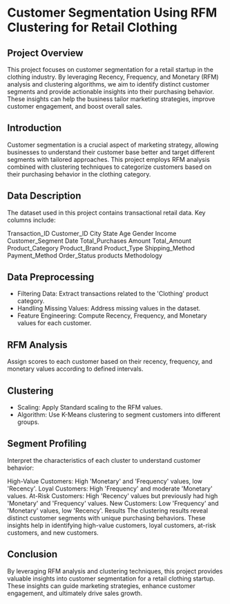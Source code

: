 # Customer Segmentation Using RFM Clustering for Retail Clothing

## Project Overview
This project focuses on customer segmentation for a retail startup in the clothing industry. By leveraging Recency, Frequency, and Monetary (RFM) analysis and clustering algorithms, we aim to identify distinct customer segments and provide actionable insights into their purchasing behavior. These insights can help the business tailor marketing strategies, improve customer engagement, and boost overall sales.

## Introduction
Customer segmentation is a crucial aspect of marketing strategy, allowing businesses to understand their customer base better and target different segments with tailored approaches. This project employs RFM analysis combined with clustering techniques to categorize customers based on their purchasing behavior in the clothing category.

## Data Description
The dataset used in this project contains transactional retail data. Key columns include:

Transaction_ID
Customer_ID
City
State
Age
Gender
Income
Customer_Segment
Date
Total_Purchases
Amount
Total_Amount
Product_Category
Product_Brand
Product_Type
Shipping_Method
Payment_Method
Order_Status
products
Methodology

## Data Preprocessing
- Filtering Data: Extract transactions related to the 'Clothing' product category.
- Handling Missing Values: Address missing values in the dataset.
- Feature Engineering: Compute Recency, Frequency, and Monetary values for each customer.

## RFM Analysis
Assign scores to each customer based on their recency, frequency, and monetary values according to defined intervals.

## Clustering
- Scaling: Apply Standard scaling to the RFM values.
- Algorithm: Use K-Means clustering to segment customers into different groups.
## Segment Profiling
Interpret the characteristics of each cluster to understand customer behavior:

High-Value Customers: High 'Monetary' and 'Frequency' values, low 'Recency'.
Loyal Customers: High 'Frequency' and moderate 'Monetary' values.
At-Risk Customers: High 'Recency' values but previously had high 'Monetary' and 'Frequency' values.
New Customers: Low 'Frequency' and 'Monetary' values, low 'Recency'.
Results
The clustering results reveal distinct customer segments with unique purchasing behaviors. These insights help in identifying high-value customers, loyal customers, at-risk customers, and new customers.

## Conclusion
By leveraging RFM analysis and clustering techniques, this project provides valuable insights into customer segmentation for a retail clothing startup. These insights can guide marketing strategies, enhance customer engagement, and ultimately drive sales growth.
